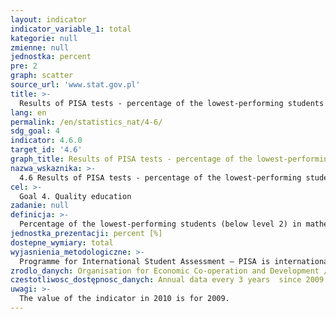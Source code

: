 ```yaml
---
layout: indicator
indicator_variable_1: total
kategorie: null
zmienne: null
jednostka: percent
pre: 2
graph: scatter
source_url: 'www.stat.gov.pl'
title: >-
  Results of PISA tests - percentage of the lowest-performing students in mathematics
lang: en
permalink: /en/statistics_nat/4-6/
sdg_goal: 4
indicator: 4.6.0
target_id: '4.6'
graph_title: Results of PISA tests - percentage of the lowest-performing students in mathematics
nazwa_wskaznika: >-
  4.6 Results of PISA tests - percentage of the lowest-performing students in mathematics
cel: >-
  Goal 4. Quality education
zadanie: null
definicja: >-
  Percentage of the lowest-performing students (below level 2) in mathematics in the number of students taking the exam.
jednostka_prezentacji: percent [%]
dostepne_wymiary: total
wyjasnienia_metodologiczne: >-
  Programme for International Student Assessment – PISA is internationally coordinated by the Organisation for Economic Co-operation and Development (OECD) and in Poland by the Ministry of National Education. The aim of the programme is to verify the practical application of knowledge acquired in school and outside the school. The survey (representative) is carried out in randomly selected schools, and depending on the type of school, it covers randomly selected students aged 15-16 (results are generalized to the entire population). The success of the survey depends on the participation of all sampled schools and students. PISA standards only allow a small-scale denial.PISA tests students skills in three subject areas: reading and interpretation, mathematics and scientific literacy. The survey is carried out every three years since 2000. In each of the subsequent surveys, a particular emphasis is put on the examination of one area (mathematics - in 2003 and 2012), which takes half of the time provided for the student to solve the entire set of tasks.PISA tests (developed by an international consortium, with the cooperation of the countries participating in the project) are different from typical school activities, and on the basis of the results, the level of student skills is estimated. The best students reach level 5 or 6 (tasks with a relatively high degree of difficulty), while results below level 2 - a minimum level of competence - indicate very basic skills, which means an higher risk of not coping with education and adult life.PISA is one of the most important and the biggest educational surveys, which aims to provide objective and internationally comparable data on the same year students skills.
zrodlo_danych: Organisation for Economic Co-operation and Development / Ministry of Education
czestotliwosc_dostępnosc_danych: Annual data every 3 years  since 2009
uwagi: >-
  The value of the indicator in 2010 is for 2009.
---
```

